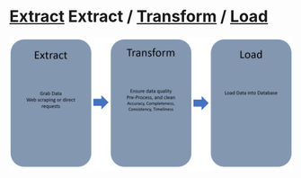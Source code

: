 # [Extract](https://github.com/jtyndale9/portfolio_project/blob/main/ETL/extract.py) Extract / [Transform](https://github.com/jtyndale9/portfolio_project/blob/main/ETL/transform.py) / [Load](https://github.com/jtyndale9/portfolio_project/blob/main/ETL/load.py)




![alt text](https://github.com/jtyndale9/portfolio_project/blob/main/ETL/ETL.PNG "Logo Title Text 1")


